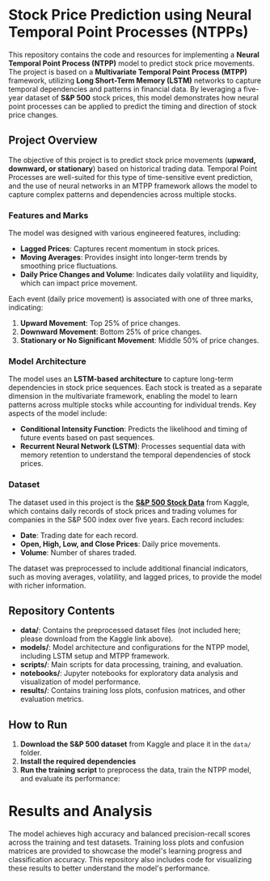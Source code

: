 # Stock Price Prediction using Neural Temporal Point Processes (NTPPs)

This repository contains the code and resources for implementing a **Neural Temporal Point Process (NTPP)** model to predict stock price movements. The project is based on a **Multivariate Temporal Point Process (MTPP)** framework, utilizing **Long Short-Term Memory (LSTM)** networks to capture temporal dependencies and patterns in financial data. By leveraging a five-year dataset of **S&P 500** stock prices, this model demonstrates how neural point processes can be applied to predict the timing and direction of stock price changes.

## Project Overview

The objective of this project is to predict stock price movements (**upward, downward, or stationary**) based on historical trading data. Temporal Point Processes are well-suited for this type of time-sensitive event prediction, and the use of neural networks in an MTPP framework allows the model to capture complex patterns and dependencies across multiple stocks.

### Features and Marks

The model was designed with various engineered features, including:
- **Lagged Prices**: Captures recent momentum in stock prices.
- **Moving Averages**: Provides insight into longer-term trends by smoothing price fluctuations.
- **Daily Price Changes and Volume**: Indicates daily volatility and liquidity, which can impact price movement.

Each event (daily price movement) is associated with one of three marks, indicating:
1. **Upward Movement**: Top 25% of price changes.
2. **Downward Movement**: Bottom 25% of price changes.
3. **Stationary or No Significant Movement**: Middle 50% of price changes.

### Model Architecture

The model uses an **LSTM-based architecture** to capture long-term dependencies in stock price sequences. Each stock is treated as a separate dimension in the multivariate framework, enabling the model to learn patterns across multiple stocks while accounting for individual trends. Key aspects of the model include:
- **Conditional Intensity Function**: Predicts the likelihood and timing of future events based on past sequences.
- **Recurrent Neural Network (LSTM)**: Processes sequential data with memory retention to understand the temporal dependencies of stock prices.

### Dataset

The dataset used in this project is the **[S&P 500 Stock Data](https://www.kaggle.com/datasets/camnugent/sandp500)** from Kaggle, which contains daily records of stock prices and trading volumes for companies in the S&P 500 index over five years. Each record includes:
- **Date**: Trading date for each record.
- **Open, High, Low, and Close Prices**: Daily price movements.
- **Volume**: Number of shares traded.

The dataset was preprocessed to include additional financial indicators, such as moving averages, volatility, and lagged prices, to provide the model with richer information.

## Repository Contents

- **data/**: Contains the preprocessed dataset files (not included here; please download from the Kaggle link above).
- **models/**: Model architecture and configurations for the NTPP model, including LSTM setup and MTPP framework.
- **scripts/**: Main scripts for data processing, training, and evaluation.
- **notebooks/**: Jupyter notebooks for exploratory data analysis and visualization of model performance.
- **results/**: Contains training loss plots, confusion matrices, and other evaluation metrics.

## How to Run

1. **Download the S&P 500 dataset** from Kaggle and place it in the `data/` folder.
2. **Install the required dependencies** 
3. **Run the training script** to preprocess the data, train the NTPP model, and evaluate its performance:
# Results and Analysis

The model achieves high accuracy and balanced precision-recall scores across the training and test datasets. Training loss plots and confusion matrices are provided to showcase the model's learning progress and classification accuracy. This repository also includes code for visualizing these results to better understand the model's performance.
